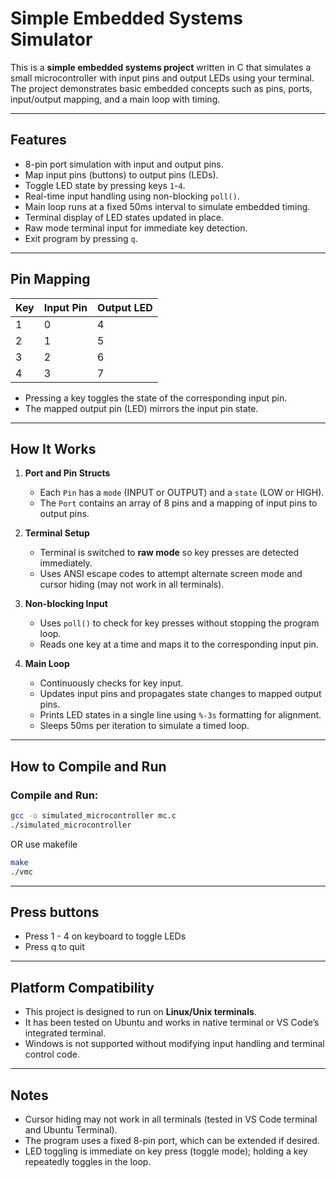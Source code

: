 # Simple Embedded Systems Simulator

This is a **simple embedded systems project** written in C that simulates a small microcontroller with input pins and output LEDs using your terminal. The project demonstrates basic embedded concepts such as pins, ports, input/output mapping, and a main loop with timing.

---

## Features

- 8-pin port simulation with input and output pins.
- Map input pins (buttons) to output pins (LEDs).
- Toggle LED state by pressing keys `1`-`4`.
- Real-time input handling using non-blocking `poll()`.
- Main loop runs at a fixed 50ms interval to simulate embedded timing.
- Terminal display of LED states updated in place.
- Raw mode terminal input for immediate key detection.
- Exit program by pressing `q`.

---

## Pin Mapping

| Key | Input Pin | Output LED |
|-----|-----------|------------|
| 1   | 0         | 4          |
| 2   | 1         | 5          |
| 3   | 2         | 6          |
| 4   | 3         | 7          |

- Pressing a key toggles the state of the corresponding input pin.
- The mapped output pin (LED) mirrors the input pin state.

---

## How It Works

1. **Port and Pin Structs**
   - Each `Pin` has a `mode` (INPUT or OUTPUT) and a `state` (LOW or HIGH).
   - The `Port` contains an array of 8 pins and a mapping of input pins to output pins.

2. **Terminal Setup**
   - Terminal is switched to **raw mode** so key presses are detected immediately.
   - Uses ANSI escape codes to attempt alternate screen mode and cursor hiding (may not work in all terminals).

3. **Non-blocking Input**
   - Uses `poll()` to check for key presses without stopping the program loop.
   - Reads one key at a time and maps it to the corresponding input pin.

4. **Main Loop**
   - Continuously checks for key input.
   - Updates input pins and propagates state changes to mapped output pins.
   - Prints LED states in a single line using `%-3s` formatting for alignment.
   - Sleeps 50ms per iteration to simulate a timed loop.

---

## How to Compile and Run

### Compile and Run:

```bash
gcc -o simulated_microcontroller mc.c
./simulated_microcontroller
```
OR use makefile
```bash
make
./vmc
```

---

## Press buttons
  - Press 1 - 4 on keyboard to toggle LEDs
  - Press q to quit

---

## Platform Compatibility

- This project is designed to run on **Linux/Unix terminals**.
- It has been tested on Ubuntu and works in native terminal or VS Code’s integrated terminal.
- Windows is not supported without modifying input handling and terminal control code.

---

## Notes
  - Cursor hiding may not work in all terminals (tested in VS Code terminal and Ubuntu Terminal).
  - The program uses a fixed 8-pin port, which can be extended if desired.
  - LED toggling is immediate on key press (toggle mode); holding a key repeatedly toggles in the loop.
